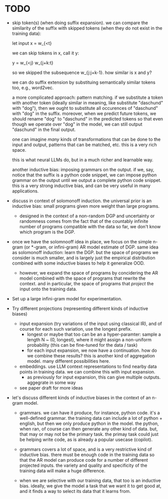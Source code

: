 

# TODO

- skip token(s) (when doing suffix expansion). we can compare the similarity of the
  suffix with skipped tokens (when they do not exist in the training data):

  let input x = w_{<t}
  
  we can skip tokens in x, call it y:

  y = w_{<j} w_{j+k:t}
  
  so we skipped the subsequence w_{j:j+k-1}.
  how similar is x and y?

  we can do suffix extension by substituing semantically similar tokens too,
  e.g., word2vec.

  a more complicated approach: pattern matching. if we substitute a token with
  another token (ideally similar in meaning, like substitute "daschund" with "dog"),
  then we ought to substitute all occurences of "daschund" with "dog" in the
  suffix. moreover, when we predict future tokens, we should rename "dog"
  to "daschund" in the predicted tokens so that even though we operate over
  "dog" in the model, we can still output "daschund" in the final output.

  one can imagine *many* kinds of transformations that can be done to the input
  and output, patterns that can be matched, etc. this is a very rich space.

  this is what neural LLMs do, but in a much richer and learnable way.

  another inductive bias: imposing grammars on the output. if we, say, notice
  that the suffix is a python code snippet, we can impose python grammar on the
  output until we output a complete python code snippet. this is a very strong
  inductive bias, and can be very useful in many applications.

  
- discuss in context of solomonoff induction. the universal prior is an inductive bias: small programs given more weight than large programs.
	- designed in the context of a non-random DGP and uncertainty or randomness comes from the fact that of the countably infinite number
	  of programs compatible with the data so far, we don't know which program is the DGP.

- once we have the solomnooff idea in place, we focus on the simple n-gram (or *-gram, or infini-gram) AR model estimate of DGP. same idea
  as solomonoff induction: learn the DGP. but the space of programs we consider is much smaller, and is largely just the empirical distribution
  combined with some inductive biases to help it generalize OOD.

	- however, we expand the space of programs by concidering the AR model combined with the space of programs that rewrite the context.
          and in particular, the space of programs that *project* the input onto the training data.

- Set up a large infini-gram model for experimentation.

- Try different projections (representing different kinds of inductive biases)
	- input expansion (try variations of the input using classical IR), and of course for each such variation, use the longest prefix.
		- longest or maybe that too can be an a hyper-paramter: sample a length N ~  (0, longest), where it might
                  assign a non-uniform probability (this can be fine-tuned for the data / task)
		- for each input expansion, we now have a continuation. how do we combine these results? this is another
		  kind of aggregation model. many different possibilities here.
	- embeddings. use LLM context representations to find nearby data points in training data. we can combine this with input expansion.
		- as previously for input expansion, this can give multiple outputs. aggegrate in some way
	- see paper draft for more ideas


- let's discuss different kinds of inductive biases in the context of an n-gram model.

	- grammars. we can have it produce, for instance, python code. it's a well-defined grammar. the training data can include
	  a lot of python + english, but then we only produce python in the model. the python, when ran, of course can then
	  generate any other kind of data. but, that may or may not be the primary task. the primay task could just be
	  helping write code, as is already a popular usecase (copilot).

	- grammars covers a lot of space, and is a very restrictive kind of inductive bias. there must be enough code in the
	  training data so that the AR model can produce code for a number of different projected inputs. the variety and
	  quality and specificity of the training data will make a huge difference.

	- when we are selective with our training data, that too is an inductive bias. ideally, we give the model a task that
	  we want it to get good at, and it finds a way to select its data that it learns from.
